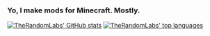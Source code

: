 ### Yo, I make mods for Minecraft. Mostly.

[![TheRandomLabs' GitHub stats](https://github-readme-stats.vercel.app/api?username=TheRandomLabs&show_icons=true&theme=dark)](https://github.com/anuraghazra/github-readme-stats)
[![TheRandomLabs' top languages](https://github-readme-stats.vercel.app/api/top-langs/?username=TheRandomLabs&hide=rich%20text%20format&theme=dark)](https://github.com/anuraghazra/github-readme-stats)
